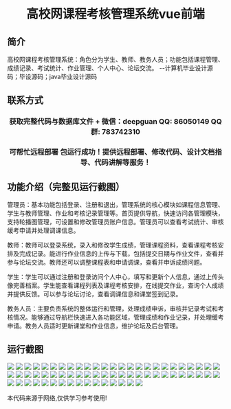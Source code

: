 <p><h1 align="center">高校网课程考核管理系统vue前端</h1></p>

## 简介
高校网课程考核管理系统：角色分为学生、教师、教务人员；功能包括课程管理、成绩记录、考试统计、作业管理、个人中心、论坛交流。    --计算机毕业设计源码；毕设源码；java毕业设计源码


## 联系方式
<p><h3 align="center">获取完整代码与数据库文件 + 微信：deepguan QQ: 86050149 QQ群: 783742310</h3></p>
<p><h3 align="center">可帮忙远程部署 包运行成功！提供远程部署、修改代码、设计文档指导、代码讲解等服务！</h3></p>

## 功能介绍（完整见运行截图）
管理员：基本功能包括登录、注册和退出，管理系统的核心模块如课程信息管理、学生与教师管理、作业和考核记录管理等。首页提供导航，快速访问各管理模块，支持轮播图管理，可设置和修改管理员账户信息。管理员可以查看考试统计、审核缓考申请并处理调课信息。

教师：教师可以登录系统，录入和修改学生成绩，管理课程资料，查看课程考核安排及完成记录。能进行作业信息的上传与下载，包括提交日期与作业文件，查看并参与论坛交流。教师还可以调整课程表和申请调课，查看并申诉成绩问题。

学生：学生可以通过注册和登录访问个人中心，填写和更新个人信息，通过上传头像完善档案。学生能查看课程列表及课程考核安排，在线提交作业，查询个人成绩并提供反馈。可以参与论坛讨论，查看调课信息和课堂签到记录。

教务人员：主要负责系统的整体运行和管理，处理成绩申诉，审核并记录考试和考核情况。能够通过导航栏快速进入各功能区域，管理成绩和作业记录，并处理缓考申请。教务人员适时更新课堂和作业信息，维护论坛及后台管理。


## 运行截图
![](img/001.jpg)
![](img/002.jpg)
![](img/003.jpg)
![](img/004.jpg)
![](img/005.jpg)
![](img/006.jpg)
![](img/007.jpg)
![](img/008.jpg)
![](img/009.jpg)
![](img/010.jpg)
![](img/011.jpg)
![](img/012.jpg)
![](img/013.jpg)
![](img/014.jpg)
![](img/015.jpg)
![](img/016.jpg)
![](img/017.jpg)
![](img/018.jpg)
![](img/019.jpg)
![](img/020.jpg)
![](img/021.jpg)
![](img/022.jpg)
![](img/023.jpg)
![](img/024.jpg)
![](img/025.jpg)
![](img/026.jpg)
![](img/027.jpg)
![](img/028.jpg)
![](img/029.jpg)
![](img/030.jpg)
![](img/031.jpg)
![](img/032.jpg)
![](img/033.jpg)
![](img/034.jpg)
![](img/035.jpg)
![](img/036.jpg)
![](img/037.jpg)
![](img/038.jpg)
![](img/039.jpg)
![](img/040.jpg)
![](img/041.jpg)
![](img/042.jpg)
![](img/043.jpg)
![](img/044.jpg)
![](img/045.jpg)
![](img/046.jpg)
![](img/047.jpg)
![](img/048.jpg)
![](img/049.jpg)
![](img/050.jpg)
![](img/051.jpg)
![](img/052.jpg)
![](img/053.jpg)
![](img/054.jpg)
![](img/055.jpg)
![](img/056.jpg)
![](img/057.jpg)
![](img/058.jpg)
![](img/059.jpg)
![](img/060.jpg)
![](img/061.jpg)
![](img/062.jpg)
![](img/063.jpg)
![](img/064.jpg)
![](img/065.jpg)
![](img/066.jpg)

<p>本代码来源于网络,仅供学习参考使用!</p>
